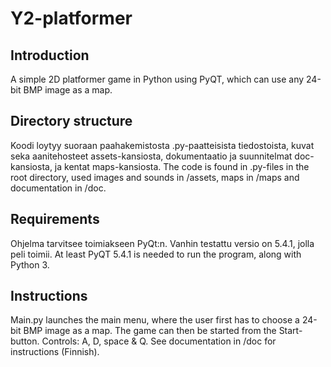 # Y2-platformer

## Introduction

  A simple 2D platformer game in Python using PyQT, which can use any 24-bit BMP image
  as a map.

## Directory structure

  Koodi loytyy suoraan paahakemistosta .py-paatteisista tiedostoista, kuvat seka
  aanitehosteet assets-kansiosta, dokumentaatio ja suunnitelmat doc-kansiosta, ja
  kentat maps-kansiosta.
  The code is found in .py-files in the root directory, used images and sounds in /assets,
  maps in /maps and documentation in /doc.

## Requirements

  Ohjelma tarvitsee toimiakseen PyQt:n. Vanhin testattu versio on 5.4.1, jolla
  peli toimii.
  At least PyQT 5.4.1 is needed to run the program, along with Python 3.

## Instructions

  Main.py launches the main menu, where the user first has to choose a 24-bit BMP image as a map.
  The game can then be started from the Start-button. Controls: A, D, space & Q. See documentation 
  in /doc for instructions (Finnish).